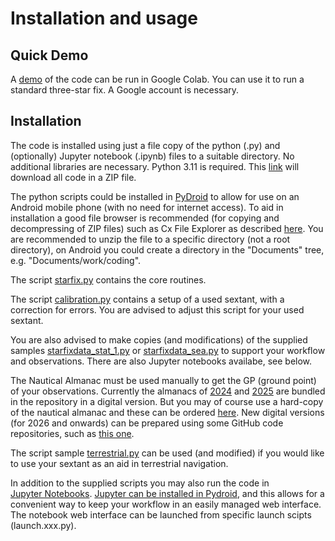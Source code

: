 # Installation and usage

## Quick Demo

A
[demo](https://colab.research.google.com/drive/1bZt35-P6aiPlKWktyXgU3he6Di_N-PpA)
of the code can be run in Google Colab. You can use it to run a standard
three-star fix. A Google account is necessary.

## Installation

The code is installed using just a file copy of the python (.py)
and (optionally) Jupyter notebook (.ipynb) files to a suitable directory.
No additional libraries are necessary.
Python 3.11 is required.
This
[link](https://github.com/alinnman/celestial-navigation/archive/refs/heads/main.zip)
will download all code in a ZIP file.

The python scripts could be installed in
[PyDroid](https://play.google.com/store/apps/details?id=ru.iiec.pydroid3)
to allow for use on an Android mobile phone
(with no need for internet access).
To aid in installation a good file browser is recommended
(for copying and decompressing of ZIP files) such as Cx File Explorer
as described
[here](https://play.google.com/store/apps/details?id=com.cxinventor.file.explorer&pcampaignid=web_share).
You are recommended to unzip the file to a specific directory
(not a root directory),
on Android you could create a directory in the "Documents" tree,
e.g. "Documents/work/coding".  

The script [starfix.py](starfix.py) contains the core routines.

The script [calibration.py](calibration.py) contains a setup of a used sextant,
with a correction for errors.
You are advised to adjust this script for your used sextant.

You are also advised to make copies (and modifications) of the supplied samples
[starfixdata_stat_1.py](starfixdata_stat_1.py)
or [starfixdata_sea.py](starfixdata_sea.py)
to support your workflow and observations.
There are also Jupyter notebooks availabe, see below.

The Nautical Almanac must be used manually to get the GP (ground point) of
your observations. Currently the almanacs of [2024](NAtrad(A4)_2024.pdf)
and [2025](NAtrad(A4)_2024.pdf)
are bundled in the repository in a digital version.
But you may of course use a hard-copy of the nautical almanac and
these can be ordered
[here](https://www.amazon.com/s?i=stripbooks&rh=p_27%3AU.K.+Hydrographic&s=relevancerank&text=U.K.+Hydrographic&ref=dp_byline_sr_book_1).
New digital versions (for 2026 and onwards)
can be prepared using some GitHub code repositories,
such as [this one](https://github.com/aendie/SkyAlmanac-Py3).

The script sample [terrestrial.py](terrestrial.py)
can be used (and modified) if you would like to use your sextant as an aid in
terrestrial navigation.

In addition to the supplied scripts you may also run the code in
[Jupyter&nbsp;Notebooks](https://en.wikipedia.org/wiki/Project_Jupyter#Jupyter_Notebook).
[Jupyter&nbsp;can&nbsp;be&nbsp;installed&nbsp;in&nbsp;Pydroid](https://www.codementor.io/@olalekanrahman/how-to-access-jupyter-notebook-on-pydroid-1ckw13mtgz),
and this allows for a convenient way to keep your workflow in an easily
managed web interface. The notebook web interface can be launched from specific
launch scipts (launch.xxx.py).
